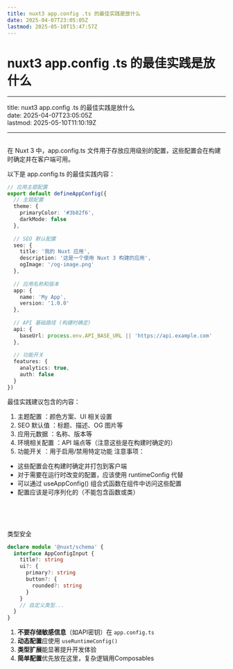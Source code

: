 ```yaml
---
title: nuxt3 app.config .ts 的最佳实践是放什么
date: 2025-04-07T23:05:05Z
lastmod: 2025-05-10T15:47:57Z
---
```


# nuxt3 app.config .ts 的最佳实践是放什么

---

title: nuxt3 app.config .ts 的最佳实践是放什么  
date: 2025-04-07T23:05:05Z  
lastmod: 2025-05-10T11:10:19Z

---

## 

在 Nuxt 3 中，app.config.ts 文件用于存放应用级别的配置，这些配置会在构建时确定并在客户端可用。

以下是 app.config.ts 的最佳实践内容：

```ts
// 应用主题配置
export default defineAppConfig({
  // 主题配置
  theme: {
    primaryColor: '#3b82f6',
    darkMode: false
  },
  
  // SEO 默认配置
  seo: {
    title: '我的 Nuxt 应用',
    description: '这是一个使用 Nuxt 3 构建的应用',
    ogImage: '/og-image.png'
  },
  
  // 应用名称和版本
  app: {
    name: 'My App',
    version: '1.0.0'
  },
  
  // API 基础路径 (构建时确定)
  api: {
    baseUrl: process.env.API_BASE_URL || 'https://api.example.com'
  },
  
  // 功能开关
  features: {
    analytics: true,
    auth: false
  }
})
```

最佳实践建议包含的内容：

1. 主题配置 ：颜色方案、UI 相关设置
2. SEO 默认值 ：标题、描述、OG 图片等
3. 应用元数据 ：名称、版本等
4. 环境相关配置 ：API 端点等（注意这些是在构建时确定的）
5. 功能开关 ：用于启用/禁用特定功能
    注意事项：

- 这些配置会在构建时确定并打包到客户端
- <span data-type="text" style="background-color: var(--b3-font-background10);">对于需要在运行时改变的配置，应该使用 runtimeConfig 代替</span>
- 可以通过 useAppConfig() 组合式函数在组件中访问这些配置
- 配置应该是可序列化的（不能包含函数或类）

‍

‍

类型安全

```typescript
declare module '@nuxt/schema' {
  interface AppConfigInput {
    title?: string
    ui?: {
      primary?: string
      button?: {
        rounded?: string
      }
    }
    // 自定义类型...
  }
}
```

1. **不要存储敏感信息**（如API密钥）在 `app.config.ts`​
2. **动态配置**应使用 `useRuntimeConfig()`​
3. **类型扩展**能显著提升开发体验
4. **简单配置**优先放在这里，复杂逻辑用Composables
